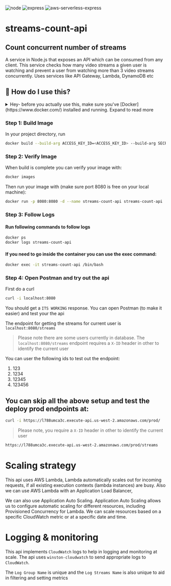 ![node](https://img.shields.io/badge/node-16-green)
![express](https://img.shields.io/badge/express-4.16.1-red)
![aws-serverless-express](https://img.shields.io/badge/aws--serverless--express-3.4.0-yellowgreen)

# streams-count-api

## Count concurrent number of streams

A service in Node.js that exposes an API which can be consumed from any client. Thisservice checks how many video streams a given user is watching and prevent a user fromwatching more than 3 video streams concurrently. Uses services like API Gateway, Lambda, DynamoDB etc

## 🤔 How do I use this?

<details>
<summary>Hey- before you actually use this, make sure you've [Docker](https://www.docker.com/) installed and running. Expand to read more</summary>
<br>
### 🚨 AWS CREDENTIALS

This project uses AWS credentials that have been provided separately to help you run this project. This have been set to ENV variables with the keys below:

1. ACCESS\_KEY\_ID
2. SECRET\_ACCESS\_KEY
3. DEFAULT\_REGION

Once you have each of these: access key id, secret access key, region, you're all set!

</details>

### Step 1: Build Image

In your project directory, run

```sh
docker build --build-arg ACCESS_KEY_ID=<ACCESS_KEY_ID> --build-arg SECRET_ACCESS_KEY=<SECRET_ACCESS_KEY> --build-arg DEFAULT_REGION=<DEFAULT_REGION> -t streams-count-api . 
```

### Step 2: Verify Image

When build is complete you can verify your image with:

```sh
docker images
```

Then run your image with (make sure port 8080 is free on your local machine):

```sh
docker run -p 8080:8080 -d --name streams-count-api streams-count-api 
```

### Step 3: Follow Logs

#### Run following commands to follow logs
```sh
docker ps
docker logs streams-count-api
```

#### If you need to go inside the container you can use the exec command:

```sh
docker exec -it streams-count-api /bin/bash
```

### Step 4: Open Postman and try out the api
First do a curl 

```sh
curl -i localhost:8080
```

You should get a `ITS WORKING` response. You can open Postman (to make it easier) and test your the api

The endpoint for getting the streams for current user is `localhost:8080/streams`

> Please note there are some users currently in database. The `localhost:8080/streams` endpoint requires a `X-ID` header in other to identify the current user

You can user the following ids to test out the endpoint:

1. 123
2. 1234
3. 12345
4. 123456

## You can skip all the above setup and test the deploy prod endpoints at: 

```sh
curl -i https://l788umca3c.execute-api.us-west-2.amazonaws.com/prod/
```

> Please note, you require a `X-ID` header in other to identify the current user

```sh
https://l788umca3c.execute-api.us-west-2.amazonaws.com/prod/streams
```

# Scaling strategy
This api uses AWS Lambda, Lambda automatically scales out for incoming requests, if all existing execution contexts (lambda instances) are busy. Also we can use AWS Lambda with an Application Load Balancer,

We can also use Application Auto Scaling. Application Auto Scaling allows us to configure automatic scaling for different resources, including Provisioned Concurrency for Lambda. We can scale resources based on a specific CloudWatch metric or at a specific date and time.

# Logging & monitoring
This api implements `CloudWatch` logs to help in logging and monitoring at scale. The api uses `winston-cloudwatch` to send appropriate logs to `CloudWatch`.

The `Log Group Name` is unique and the `Log Streams Name` is also unique to aid in filtering and setting metrics




